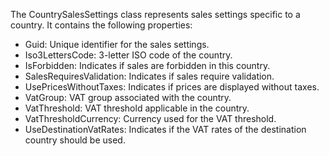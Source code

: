 The CountrySalesSettings class represents sales settings specific to a country. It contains the following properties:

- Guid: Unique identifier for the sales settings.
- Iso3LettersCode: 3-letter ISO code of the country.
- IsForbidden: Indicates if sales are forbidden in this country.
- SalesRequiresValidation: Indicates if sales require validation.
- UsePricesWithoutTaxes: Indicates if prices are displayed without taxes.
- VatGroup: VAT group associated with the country.
- VatThreshold: VAT threshold applicable in the country.
- VatThresholdCurrency: Currency used for the VAT threshold.
- UseDestinationVatRates: Indicates if the VAT rates of the destination country should be used.
